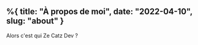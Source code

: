 %{
    title: "À propos de moi",
    date: "2022-04-10",
    slug: "about"
}
---
Alors c'est qui Ze Catz Dev ?